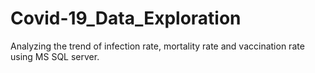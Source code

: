 # Covid-19_Data_Exploration
Analyzing the trend of infection rate, mortality rate and vaccination rate using MS SQL server.
